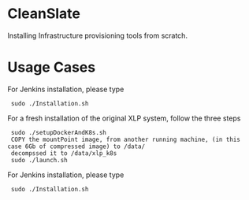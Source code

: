 # CleanSlate
Installing Infrastructure provisioning tools from scratch.

# Usage Cases

For Jenkins installation, please type
```
 sudo ./Installation.sh
```

For a fresh installation of the original XLP system, follow the three steps
```
 sudo ./setupDockerAndK8s.sh
 COPY the mountPoint image, from another running machine, (in this case 6Gb of compressed image) to /data/
 decompssed it to /data/xlp_k8s
 sudo ./launch.sh
```

For Jenkins installation, please type
```
 sudo ./Installation.sh
```

